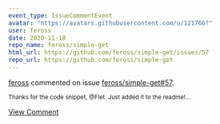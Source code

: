 ```yaml
---
event_type: IssueCommentEvent
avatar: "https://avatars.githubusercontent.com/u/121766?"
user: feross
date: 2020-11-18
repo_name: feross/simple-get
html_url: https://github.com/feross/simple-get/issues/57
repo_url: https://github.com/feross/simple-get
---
```


<a href='https://github.com/feross' target='_blank'>feross</a> commented on issue <a href='https://github.com/feross/simple-get/issues/57' target='_blank'>feross/simple-get#57</a>.

<small>Thanks for the code snippet, @Flet. Just added it to the readme!...</small>

<a href='https://github.com/feross/simple-get/issues/57' target='_blank'>View Comment</a>